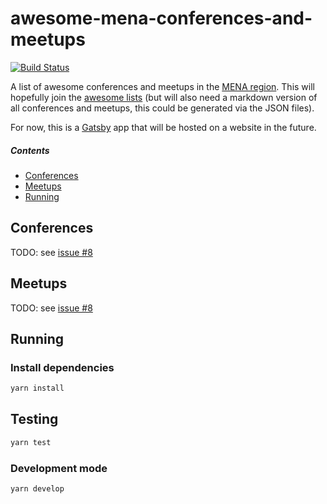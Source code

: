 # awesome-mena-conferences-and-meetups

[![Build Status](https://travis-ci.org/lumie31/awesome-mena-conferences-and-meetups.svg?branch=master)](https://travis-ci.org/lumie31/awesome-mena-conferences-and-meetups)

A list of awesome conferences and meetups in the [MENA region](https://en.wikipedia.org/wiki/MENA). This will hopefully join the [awesome lists](https://github.com/sindresorhus/awesome#readme) (but will also need a markdown version of all conferences and meetups, this could be generated via the JSON files).

For now, this is a [Gatsby](https://www.gatsbyjs.org/) app that will be hosted on a website in the future.

##### Contents

- [Conferences](#conferences)
- [Meetups](#meetups)
- [Running](#running)

## Conferences

TODO: see [issue #8](/../../issues/8)

## Meetups

TODO: see [issue #8](/../../issues/8)

## Running

### Install dependencies

```bash
yarn install
```

## Testing

```bash
yarn test
```

### Development mode

```bash
yarn develop
```

